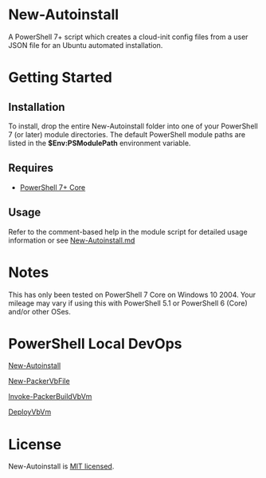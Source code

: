 # New-Autoinstall
A PowerShell 7+ script which creates a cloud-init config files from a user JSON file for an Ubuntu automated installation.

# Getting Started
## Installation
To install, drop the entire New-Autoinstall folder into one of your PowerShell 7 (or later) module directories. The default PowerShell module paths are listed in the **$Env:PSModulePath** environment variable.

## Requires

* [PowerShell 7+ Core](https://docs.microsoft.com/en-us/powershell/scripting/install/installing-powershell?view=powershell-7)

## Usage

Refer to the comment-based help in the module script for detailed usage information or see [New-Autoinstall.md](./docs/New-Autoinstall.md)

# Notes
This has only been tested on PowerShell 7 Core on Windows 10 2004. Your mileage may vary if using this with PowerShell 5.1 or PowerShell 6 (Core) and/or other OSes.

# PowerShell Local DevOps
[New-Autoinstall](https://github.com/simplenotsimpler/New-Autoinstall)

[New-PackerVbFile](https://github.com/simplenotsimpler/New-PackerVbFile)

[Invoke-PackerBuildVbVm](https://github.com/simplenotsimpler/Invoke-PackerBuildVbVm)

[DeployVbVm](https://github.com/simplenotsimpler/Deploy-VbVm)

# License
New-Autoinstall is [MIT licensed](./LICENSE).